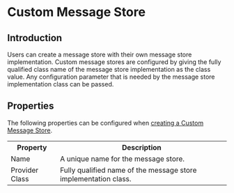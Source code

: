 # Custom Message Store
## Introduction
Users can create a message store with their own message store implementation. Custom message stores are configured by giving the fully qualified class name of the message store implementation as the class value. Any configuration parameter that is needed by the message store implementation class can be passed.

## Properties

The following properties can be configured when [creating a Custom Message Store](../../../develop/creating-artifacts/creating-a-message-store.md).

<table>
  <tr>
    <th>Property</th>
    <th>Description</th>
  </tr>
  <tr>
    <td>Name</td>
    <td>A unique name for the message store.</td>
  </tr>
  <tr>
    <td>Provider Class</td>
    <td>
      Fully qualified name of the message store implementation class.
    </td>
  </tr>
</table>
